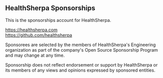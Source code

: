 ## HealthSherpa Sponsorships  

This is the sponsorships account for HealthSherpa.

https://healthsherpa.com  
https://github.com/healthsherpa

Sponsorees are selected by the members of HealthSherpa's Engineering organization as part of the company's Open Source Sponsorship Program and may change at any time. 

Sponsorship does not reflect endorsement or support by HealthSherpa or its members of any views and opinions expressed by sponsored entities.
